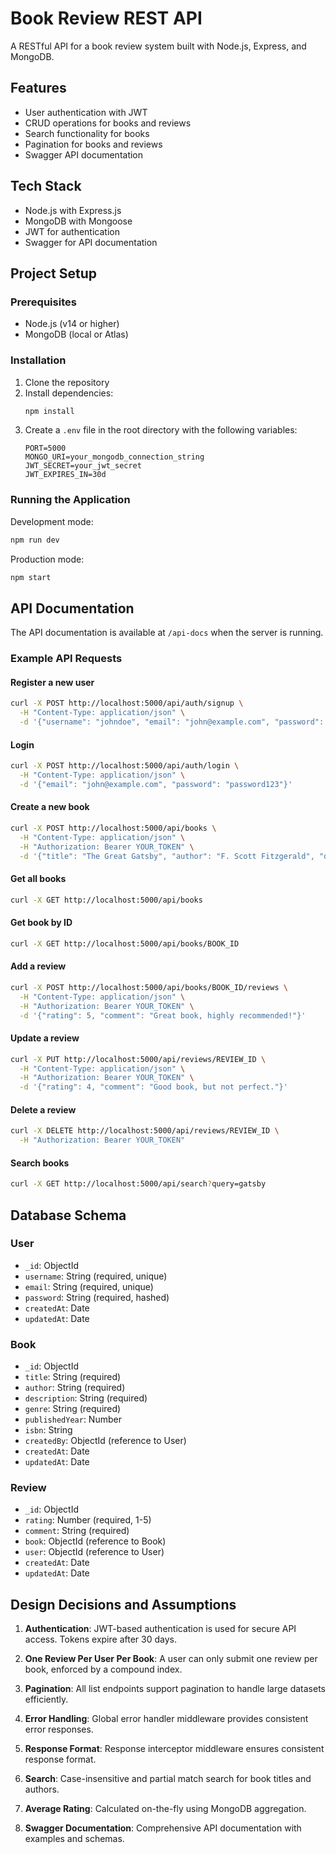 # Book Review REST API

A RESTful API for a book review system built with Node.js, Express, and MongoDB.

## Features

- User authentication with JWT
- CRUD operations for books and reviews
- Search functionality for books
- Pagination for books and reviews
- Swagger API documentation

## Tech Stack

- Node.js with Express.js
- MongoDB with Mongoose
- JWT for authentication
- Swagger for API documentation

## Project Setup

### Prerequisites

- Node.js (v14 or higher)
- MongoDB (local or Atlas)

### Installation

1. Clone the repository
2. Install dependencies:
   ```bash
   npm install
   ```
3. Create a `.env` file in the root directory with the following variables:
   ```
   PORT=5000
   MONGO_URI=your_mongodb_connection_string
   JWT_SECRET=your_jwt_secret
   JWT_EXPIRES_IN=30d
   ```

### Running the Application

Development mode:

```bash
npm run dev
```

Production mode:

```bash
npm start
```

## API Documentation

The API documentation is available at `/api-docs` when the server is running.

### Example API Requests

#### Register a new user

```bash
curl -X POST http://localhost:5000/api/auth/signup \
  -H "Content-Type: application/json" \
  -d '{"username": "johndoe", "email": "john@example.com", "password": "password123"}'
```

#### Login

```bash
curl -X POST http://localhost:5000/api/auth/login \
  -H "Content-Type: application/json" \
  -d '{"email": "john@example.com", "password": "password123"}'
```

#### Create a new book

```bash
curl -X POST http://localhost:5000/api/books \
  -H "Content-Type: application/json" \
  -H "Authorization: Bearer YOUR_TOKEN" \
  -d '{"title": "The Great Gatsby", "author": "F. Scott Fitzgerald", "description": "A novel about the American Dream", "genre": "Fiction", "publishedYear": 1925}'
```

#### Get all books

```bash
curl -X GET http://localhost:5000/api/books
```

#### Get book by ID

```bash
curl -X GET http://localhost:5000/api/books/BOOK_ID
```

#### Add a review

```bash
curl -X POST http://localhost:5000/api/books/BOOK_ID/reviews \
  -H "Content-Type: application/json" \
  -H "Authorization: Bearer YOUR_TOKEN" \
  -d '{"rating": 5, "comment": "Great book, highly recommended!"}'
```

#### Update a review

```bash
curl -X PUT http://localhost:5000/api/reviews/REVIEW_ID \
  -H "Content-Type: application/json" \
  -H "Authorization: Bearer YOUR_TOKEN" \
  -d '{"rating": 4, "comment": "Good book, but not perfect."}'
```

#### Delete a review

```bash
curl -X DELETE http://localhost:5000/api/reviews/REVIEW_ID \
  -H "Authorization: Bearer YOUR_TOKEN"
```

#### Search books

```bash
curl -X GET http://localhost:5000/api/search?query=gatsby
```

## Database Schema

### User

- `_id`: ObjectId
- `username`: String (required, unique)
- `email`: String (required, unique)
- `password`: String (required, hashed)
- `createdAt`: Date
- `updatedAt`: Date

### Book

- `_id`: ObjectId
- `title`: String (required)
- `author`: String (required)
- `description`: String (required)
- `genre`: String (required)
- `publishedYear`: Number
- `isbn`: String
- `createdBy`: ObjectId (reference to User)
- `createdAt`: Date
- `updatedAt`: Date

### Review

- `_id`: ObjectId
- `rating`: Number (required, 1-5)
- `comment`: String (required)
- `book`: ObjectId (reference to Book)
- `user`: ObjectId (reference to User)
- `createdAt`: Date
- `updatedAt`: Date

## Design Decisions and Assumptions

1. **Authentication**: JWT-based authentication is used for secure API access. Tokens expire after 30 days.

2. **One Review Per User Per Book**: A user can only submit one review per book, enforced by a compound index.

3. **Pagination**: All list endpoints support pagination to handle large datasets efficiently.

4. **Error Handling**: Global error handler middleware provides consistent error responses.

5. **Response Format**: Response interceptor middleware ensures consistent response format.

6. **Search**: Case-insensitive and partial match search for book titles and authors.

7. **Average Rating**: Calculated on-the-fly using MongoDB aggregation.

8. **Swagger Documentation**: Comprehensive API documentation with examples and schemas.

